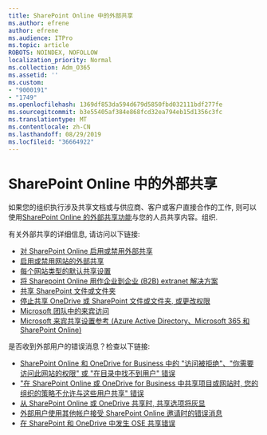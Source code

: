 ```yaml
---
title: SharePoint Online 中的外部共享
ms.author: efrene
author: efrene
ms.audience: ITPro
ms.topic: article
ROBOTS: NOINDEX, NOFOLLOW
localization_priority: Normal
ms.collection: Adm_O365
ms.assetid: ''
ms.custom:
- "9000191"
- "1749"
ms.openlocfilehash: 1369df853da594d679d5850fbd032111bdf277fe
ms.sourcegitcommit: b3e55405af384e868fcd32ea794eb15d1356c3fc
ms.translationtype: MT
ms.contentlocale: zh-CN
ms.lasthandoff: 08/29/2019
ms.locfileid: "36664922"
---
```

# <a name="external-sharing-in-sharepoint-online"></a>SharePoint Online 中的外部共享

如果您的组织执行涉及共享文档或与供应商、客户或客户直接合作的工作, 则可以使用[SharePoint Online 的外部共享功能](https://docs.microsoft.com/sharepoint/external-sharing-overview)与您的人员共享内容。组织.

有关外部共享的详细信息, 请访问以下链接:

- [对 SharePoint Online 启用或禁用外部共享](https://docs.microsoft.com/sharepoint/turn-external-sharing-on-or-off)
- [启用或禁用网站的外部共享](https://docs.microsoft.com/sharepoint/change-external-sharing-site)
- [每个网站类型的默认共享设置](https://docs.microsoft.com/Office365/Enterprise/microsoft-365-guest-settings#sharepoint-site-level)
- [将 Sharepoint Online 用作企业到企业 (B2B) extranet 解决方案](https://docs.microsoft.com/sharepoint/create-b2b-extranet)
- [共享 SharePoint 文件或文件夹](https://support.office.com/article/share-sharepoint-files-or-folders-1fe37332-0f9a-4719-970e-d2578da4941c)
- [停止共享 OneDrive 或 SharePoint 文件或文件夹, 或更改权限](https://support.office.com/article/stop-sharing-onedrive-or-sharepoint-files-or-folders-or-change-permissions-0a36470f-d7fe-40a0-bd74-0ac6c1e13323?ui=en-US&rs=en-US&ad=US)
- [Microsoft 团队中的来宾访问](https://docs.microsoft.com/MicrosoftTeams/guest-access)
- [Microsoft 来宾共享设置参考 (Azure Active Directory、Microsoft 365 和 SharePoint Online)](https://docs.microsoft.com/Office365/Enterprise/microsoft-365-guest-settings)

是否收到外部用户的错误消息？检查以下链接:

- [SharePoint Online 和 OneDrive for Business 中的 "访问被拒绝"、"你需要访问此网站的权限" 或 "在目录中找不到用户" 错误](https://docs.microsoft.com/sharepoint/support/administration/access-denied-or-need-permission-error-sharepoint-online-or-onedrive-for-business)
- ["在 SharePoint Online 或 OneDrive for Business 中共享项目或网站时, 您的组织的策略不允许与这些用户共享" 错误](https://docs.microsoft.com/sharepoint/support/administration/organization-policies-do-not-allow-you-to-share-with-users-error)
- [从 SharePoint Online 或 OneDrive 共享时, 共享选项将灰显](https://docs.microsoft.com/sharepoint/support/administration/sharing-options-grayed-out-when-sharing-from-sharepoint-online-or-onedrive)
- [外部用户使用其他帐户接受 SharePoint Online 邀请时的错误消息](https://support.office.com/article/Error-message-when-an-external-user-accepts-a-SharePoint-Online-invitation-by-using-another-account-f0d34413-ea7c-42c7-a485-c4e5d421e5f0-)
- [在 SharePoint 和 OneDrive 中发生 OSE 共享错误](https://docs.microsoft.com/sharepoint/sharepoint-onedrive-error-message)


